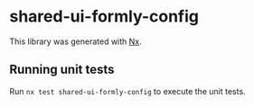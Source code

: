 # shared-ui-formly-config

This library was generated with [Nx](https://nx.dev).

## Running unit tests

Run `nx test shared-ui-formly-config` to execute the unit tests.
